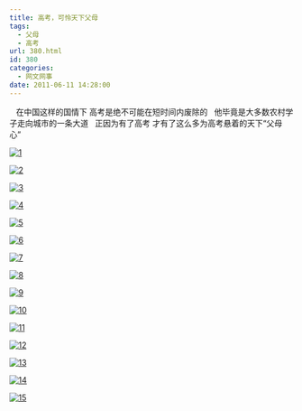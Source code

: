 ```yaml
---
title: 高考，可怜天下父母
tags:
  - 父母
  - 高考
url: 380.html
id: 380
categories:
  - 网文网事
date: 2011-06-11 14:28:00
---
```


   在中国这样的国情下 高考是绝不可能在短时间内废除的   他毕竟是大多数农村学子走向城市的一条大道   正因为有了高考 才有了这么多为高考悬着的天下“父母心”

[![](http://ccc5.cc/wp-content/uploads/2011/06/1.jpg "1")](http://ccc5.cc/wp-content/uploads/2011/06/1.jpg)

[![](http://ccc5.cc/wp-content/uploads/2011/06/2.jpg "2")](http://ccc5.cc/wp-content/uploads/2011/06/2.jpg)

[![](http://ccc5.cc/wp-content/uploads/2011/06/3.jpg "3")](http://ccc5.cc/wp-content/uploads/2011/06/3.jpg)

[![](http://ccc5.cc/wp-content/uploads/2011/06/4.jpg "4")](http://ccc5.cc/wp-content/uploads/2011/06/4.jpg)

[![](http://ccc5.cc/wp-content/uploads/2011/06/5.jpg "5")](http://ccc5.cc/wp-content/uploads/2011/06/5.jpg)

[![](http://ccc5.cc/wp-content/uploads/2011/06/6.jpg "6")](http://ccc5.cc/wp-content/uploads/2011/06/6.jpg)

[![](http://ccc5.cc/wp-content/uploads/2011/06/7.jpg "7")](http://ccc5.cc/wp-content/uploads/2011/06/7.jpg)

[![](http://ccc5.cc/wp-content/uploads/2011/06/8.jpg "8")](http://ccc5.cc/wp-content/uploads/2011/06/8.jpg)

[![](http://ccc5.cc/wp-content/uploads/2011/06/9.jpg "9")](http://ccc5.cc/wp-content/uploads/2011/06/9.jpg)

[![](http://ccc5.cc/wp-content/uploads/2011/06/10.jpg "10")](http://ccc5.cc/wp-content/uploads/2011/06/10.jpg)

[![](http://ccc5.cc/wp-content/uploads/2011/06/11.jpg "11")](http://ccc5.cc/wp-content/uploads/2011/06/11.jpg)

[![](http://ccc5.cc/wp-content/uploads/2011/06/12.jpg "12")](http://ccc5.cc/wp-content/uploads/2011/06/12.jpg)

[![](http://ccc5.cc/wp-content/uploads/2011/06/13.jpg "13")](http://ccc5.cc/wp-content/uploads/2011/06/13.jpg)

[![](http://ccc5.cc/wp-content/uploads/2011/06/14.jpg "14")](http://ccc5.cc/wp-content/uploads/2011/06/14.jpg)

[![](http://ccc5.cc/wp-content/uploads/2011/06/15.jpg "15")](http://ccc5.cc/wp-content/uploads/2011/06/15.jpg)